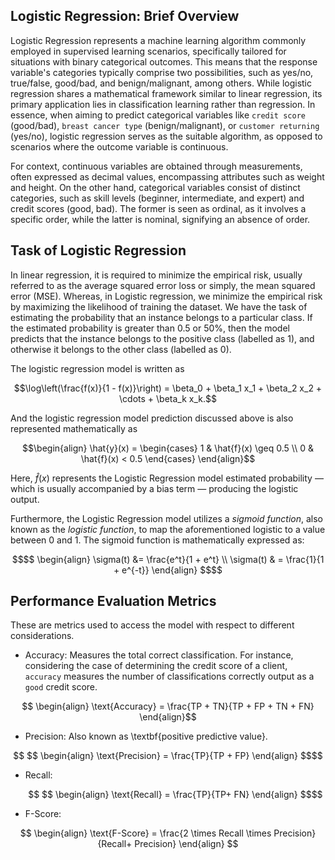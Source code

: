 ## Logistic Regression: Brief Overview
Logistic Regression represents a machine learning algorithm commonly employed in supervised learning scenarios, specifically tailored for situations with binary categorical outcomes. This means that the response variable's categories typically comprise two possibilities, such as yes/no, true/false, good/bad, and benign/malignant, among others. While logistic regression shares a mathematical framework similar to linear regression, its primary application lies in classification learning rather than regression. In essence, when aiming to predict categorical variables like `credit score` (good/bad), `breast cancer type` (benign/malignant), or `customer returning` (yes/no), logistic regression serves as the suitable algorithm, as opposed to scenarios where the outcome variable is continuous.

For context, continuous variables are obtained through measurements, often expressed as decimal values, encompassing attributes such as weight and height. On the other hand, categorical variables consist of distinct categories, such as skill levels (beginner, intermediate, and expert) and credit scores (good, bad). The former is seen as ordinal, as it involves a specific order, while the latter is nominal, signifying an absence of order.

## Task of Logistic Regression
In linear regression, it is required to minimize the empirical risk, usually referred to as the average squared error loss or simply, the mean squared error (MSE). Whereas, in Logistic regression, we minimize the empirical risk by maximizing the likelihood of training the dataset. We have the task of estimating the probability that an instance belongs to a particular class. If the estimated probability is greater than $0.5$ or $50$<span>%</span>, then the model predicts that the instance belongs to the positive class (labelled as $1$), and otherwise it belongs to the other class (labelled as $0$). 

The logistic regression model is written as 
```math
\log\left(\frac{f(x)}{1 - f(x)}\right) = \beta_0 + \beta_1 x_1 + \beta_2 x_2 + \cdots  + \beta_k x_k.
```
And the logistic regression model prediction discussed above is also represented mathematically as
```math
\begin{align}
\hat{y}(x) = 
\begin{cases} 
      1 & \hat{f}(x) \geq 0.5 \\
      0 & \hat{f}(x) < 0.5 
\end{cases}
\end{align}
```
Here, $\hat{f}(x)$ represents the Logistic Regression model estimated probability &mdash; which is usually accompanied by a bias term &mdash; producing the logistic output.

Furthermore, the Logistic Regression model utilizes a _sigmoid function_, also known as the _logistic function_, to map the aforementioned logistic to a value between $0$ and $1$. The sigmoid function is mathematically expressed as:
```math
$$
\begin{align}
\sigma(t) &= \frac{e^t}{1 + e^t} \\
\sigma(t) & = \frac{1}{1 + e^{-t}}
\end{align}
$$
```

## Performance Evaluation Metrics
These are metrics used to access the model with respect to different considerations.

- Accuracy: Measures the total correct classification. For instance, considering the case of determining the credit score of a client, `accuracy` measures the number of classifications correctly output as a `good` credit score.

```math
    \begin{align}
\text{Accuracy} = \frac{TP + TN}{TP + FP + TN + FN}
\end{align}
```

- Precision: Also known as \textbf{positive predictive value}. 
```math
 $$
     \begin{align}
        \text{Precision} = \frac{TP}{TP + FP}
    \end{align}
  $$
```

- Recall:
  ```math
    $$
     \begin{align}
        \text{Recall} = \frac{TP}{TP+ FN}
    \end{align}
  $$
  ```
    
- F-Score:
  ```math
$$
      \begin{align}
              \text{F-Score}  = \frac{2 \times Recall \times Precision}{Recall+ Precision}
          \end{align}
$$
```


